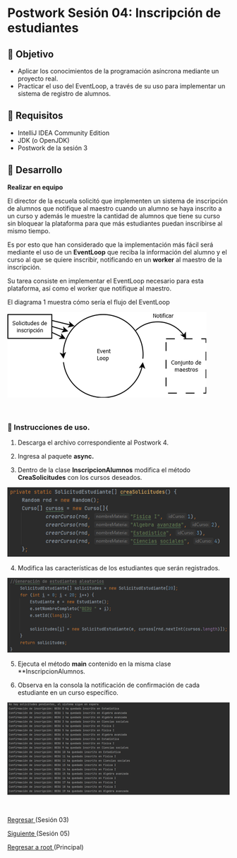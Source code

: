 # Postwork Sesión 04: Inscripción de estudiantes

## 🎩 Objetivo

- Aplicar los conocimientos de la programación asíncrona mediante un proyecto real.
- Practicar el uso del EventLoop, a través de su uso para implementar un sistema de registro de alumnos.

## 🎯 Requisitos

- IntelliJ IDEA Community Edition
- JDK (o OpenJDK)
- Postwork de la sesión 3

## 🚀 Desarrollo

**Realizar en equipo**

El director de la escuela solicitó que implementen un sistema de inscripción de alumnos que notifique al maestro cuando un alumno se haya inscrito a un curso y además le muestre la cantidad de alumnos que tiene su curso sin bloquear la plataforma para que más estudiantes puedan inscribirse al mismo tiempo.

Es por esto que han considerado que la implementación más fácil será mediante el uso de un **EventLoop** que reciba la información del alumno y el curso al que se quiere inscribir, notificando en un **worker** al maestro de la inscripción.

Su tarea consiste en implementar el EventLoop necesario para esta plataforma, así como el worker que notifique al maestro.

El diagrama 1 muestra cómo sería el flujo del EventLoop

![diagrama1](img/diagrama1.png)

<br/>

### 🚀 Instrucciones de uso.

1. Descarga el archivo correspondiente al Postwork 4.

2. Ingresa al paquete **async.**

3. Dentro de la clase **InscripcionAlumnos** modifica el método **CreaSolicitudes** con los cursos deseados.

![diagrama2](img/creaSolicitudes.png)

4. Modifica las características de los estudiantes que serán registrados.

![diagrama3](img/generaEstudiantes.png)

5. Ejecuta el método **main** contenido en la misma clase **InscripcionAlumnos.



6. Observa en la consola la notificación de confirmación de cada estudiante en un curso específico.

![diagrama4](img/Notificacion.png)

<br/>

[Regresar ](../Sesion-03/Readme.md)(Sesión 03)

[Siguiente ](../Sesion-05/Readme.md)(Sesión 05)

[Regresar a root ](../Readme.md)(Principal)
